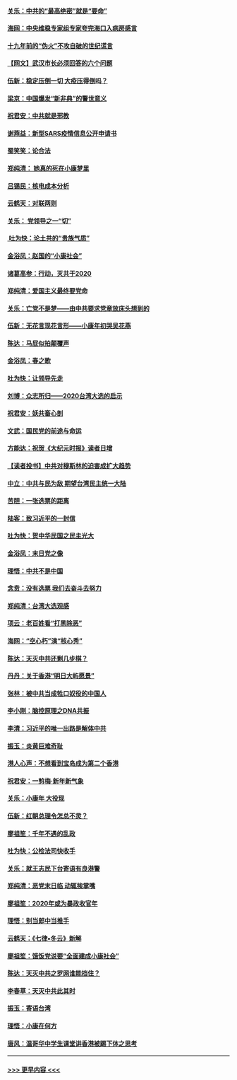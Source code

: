 #### [关乐：中共的“最高绝密”就是“要命”](../pages/nsc993/n11816946.md?t=01250922) 
#### [海网：中央维稳专家组专家夸完海口入病房感言](../pages/nsc993/n11815138.md?t=01250922) 
#### [十九年前的“伪火”不攻自破的世纪谎言](../pages/nsc993/n11813238.md?t=01250922) 
#### [【网文】武汉市长必须回答的六个问题](../pages/nsc993/n11813848.md?t=01250922) 
#### [伍新：稳定压倒一切 大疫压得倒吗？](../pages/nsc993/n11812634.md?t=01250922) 
#### [梁京：中国爆发“新非典”的警世意义](../pages/nsc993/n11812554.md?t=01250922) 
#### [祝君安：中共就是邪教](../pages/nsc993/n11812431.md?t=01250922) 
#### [谢燕益：新型SARS疫情信息公开申请书](../pages/nsc993/n11808840.md?t=01250922) 
#### [蜀笑笑：论合法](../pages/nsc993/n11808064.md?t=01250922) 
#### [郑纯清： 她真的死在小康梦里](../pages/nsc993/n11806623.md?t=01250922) 
#### [吕锡民：核电成本分析](../pages/nsc993/n11806284.md?t=01250922) 
#### [云鹤天：对联两则](../pages/nsc993/n11805957.md?t=01250922) 
#### [关乐： 党领导之一“切”](../pages/nsc993/n11804505.md?t=01250922) 
#### [ 吐为快：论土共的“贵族气质”](../pages/nsc993/n11804490.md?t=01250922) 
#### [金浴凤：赵国的“小康社会”](../pages/nsc993/n11804452.md?t=01250922) 
#### [诸葛高参：行动，灭共于2020](../pages/nsc993/n11804120.md?t=01250922) 
#### [郑纯清：爱国主义最终要党命](../pages/nsc993/n11802197.md?t=01250922) 
#### [关乐：亡党不是梦——由中共要求党章放床头想到的](../pages/nsc993/n11802156.md?t=01250922) 
#### [伍新：无花言现花言形——小康年初哭吴花燕](../pages/nsc993/n11800044.md?t=01250922) 
#### [陈达：马屁似拍颠覆声](../pages/nsc993/n11800010.md?t=01250922) 
#### [金浴凤：春之歌](../pages/nsc993/n11797687.md?t=01250922) 
#### [吐为快：让领导先走](../pages/nsc993/n11797512.md?t=01250922) 
#### [刘博：众志所归——2020台湾大选的启示](../pages/nsc993/n11796878.md?t=01250922) 
#### [祝君安：妖共畜心剖](../pages/nsc993/n11794273.md?t=01250922) 
#### [文武：国民党的前途与命运](../pages/nsc993/n11794198.md?t=01250922) 
#### [方能达：祝贺《大纪元时报》读者日增](../pages/nsc993/n11793807.md?t=01250922) 
#### [【读者投书】中共对穆斯林的迫害成扩大趋势](../pages/nsc993/n11791371.md?t=01250922) 
#### [中立：中共与民为敌 期望台湾民主统一大陆](../pages/nsc993/n11790392.md?t=01250922) 
#### [苦胆：一张选票的距离](../pages/nsc993/n11788914.md?t=01250922) 
#### [陆客：致习近平的一封信](../pages/nsc993/n11788867.md?t=01250922) 
#### [吐为快：贺中华民国之民主光大](../pages/nsc993/n11788618.md?t=01250922) 
#### [金浴凤：末日党之像](../pages/nsc993/n11787475.md?t=01250922) 
#### [理悟：中共不是中国](../pages/nsc993/n11787463.md?t=01250922) 
#### [念贲：没有选票  我们去奋斗去努力](../pages/nsc993/n11787398.md?t=01250922) 
#### [郑纯清：台湾大选观感](../pages/nsc993/n11786210.md?t=01250922) 
#### [项云：老百姓看“打黑除恶”](../pages/nsc993/n11785398.md?t=01250922) 
#### [海网：“空心朽”演“核心秀”](../pages/nsc993/n11783874.md?t=01250922) 
#### [陈达：天灭中共还剩几步棋？](../pages/nsc993/n11783719.md?t=01250922) 
#### [丹丹：关于香港“明日大屿愿景”](../pages/nsc993/n11783273.md?t=01250922) 
#### [张林：被中共当成牲口奴役的中国人](../pages/nsc993/n11782397.md?t=01250922) 
#### [李小刚：脑控原理之DNA共振](../pages/nsc993/n11780962.md?t=01250922) 
#### [李清：习近平的唯一出路是解体中共](../pages/nsc993/n11780866.md?t=01250922) 
#### [振玉：炎黄巨难奇耻](../pages/nsc993/n11779632.md?t=01250922) 
#### [港人心声：不想看到宝岛成为第二个香港](../pages/nsc993/n11778817.md?t=01250922) 
#### [祝君安：一剪梅‧新年新气象](../pages/nsc993/n11776340.md?t=01250922) 
#### [关乐：小康年 大役现](../pages/nsc993/n11774213.md?t=01250922) 
#### [伍新：红朝总理令怎总不灵？](../pages/nsc993/n11770813.md?t=01250922) 
#### [廖祖笙：千年不遇的乱政](../pages/nsc993/n11770373.md?t=01250922) 
#### [吐为快：公检法司快收手](../pages/nsc993/n11770359.md?t=01250922) 
#### [关乐：就王志民下台寄语有良港警](../pages/nsc993/n11769903.md?t=01250922) 
#### [郑纯清：恶党末日临 动辄挨掌嘴](../pages/nsc993/n11769356.md?t=01250922) 
#### [廖祖笙：2020年或为暴政收官年](../pages/nsc993/n11768216.md?t=01250922) 
#### [理悟：别当郎中当推手](../pages/nsc993/n11768243.md?t=01250922) 
#### [云鹤天：《七律▪冬云》新解](../pages/nsc993/n11768204.md?t=01250922) 
#### [廖祖笙：饿饭党说要“全面建成小康社会”](../pages/nsc993/n11767482.md?t=01250922) 
#### [陈达：天灭中共之罗网谁能挡住？](../pages/nsc993/n11767465.md?t=01250922) 
#### [李春草：天灭中共此其时](../pages/nsc993/n11767452.md?t=01250922) 
#### [振玉：寄语台湾](../pages/nsc993/n11767432.md?t=01250922) 
#### [理悟：小康在何方](../pages/nsc993/n11767394.md?t=01250922) 
#### [唐风：温哥华中学生课堂讲香港被踢下体之思考](../pages/nsc993/n11766848.md?t=01250922) 

----
#### [ >>> 更早内容 <<< ](../indexes/nsc993-earlier.md)
